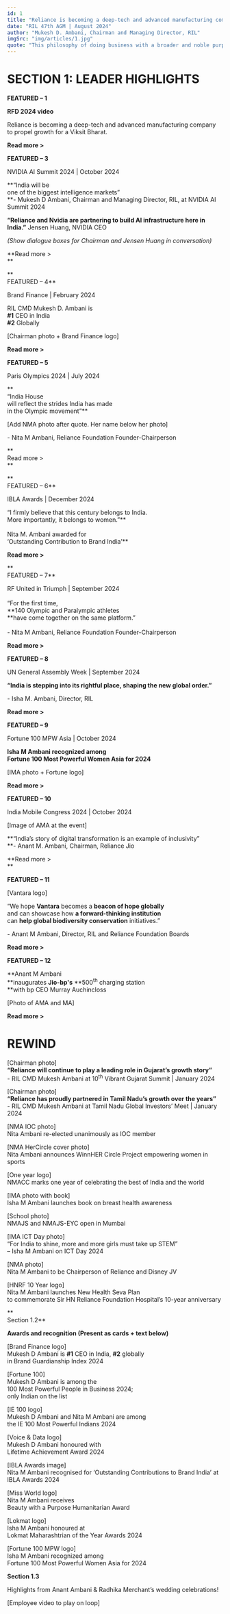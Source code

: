 ```yaml
---
id: 1
title: "Reliance is becoming a deep-tech and advanced manufacturing company to propel growth for a Viksit Bharat"
date: "RIL 47th AGM | August 2024"
author: "Mukesh D. Ambani, Chairman and Managing Director, RIL"
imgSrc: "img/articles/1.jpg"
quote: "This philosophy of doing business with a broader and noble purpose is instilled in all of us by our Founder Chairman, Shri Dhirubhai Ambani."
---
```


# SECTION 1: LEADER HIGHLIGHTS

**FEATURED – 1**

**RFD 2024 video**

Reliance is becoming a deep-tech and advanced manufacturing company to propel growth for a Viksit Bharat.

**Read more >**

**FEATURED – 3**

NVIDIA AI Summit 2024 | October 2024

**“India will be  
one of the biggest intelligence markets”  
**\- Mukesh D Ambani, Chairman and Managing Director, RIL, at NVIDIA AI Summit 2024

**“Reliance and Nvidia are partnering to build AI infrastructure here in India.”** Jensen Huang, NVIDIA CEO

_(Show dialogue boxes for Chairman and Jensen Huang in conversation)_

**Read more >  
**

**  
FEATURED – 4**

Brand Finance | February 2024

RIL CMD Mukesh D. Ambani is  
**#1** CEO in India  
**#2** Globally

\[Chairman photo + Brand Finance logo\]

**Read more >**

**FEATURED – 5**

Paris Olympics 2024 | July 2024

**  
“India House  
will reflect the strides India has made  
in the Olympic movement”**

\[Add NMA photo after quote. Her name below her photo\]

\- Nita M Ambani, Reliance Foundation Founder-Chairperson

**  
Read more >  
**

**  
FEATURED – 6**

IBLA Awards | December 2024

“I firmly believe that this century belongs to India.  
More importantly, it belongs to women.”**  
<br/>Nita M. Ambani awarded for  
‘Outstanding Contribution to Brand India’**

**Read more >**

**  
FEATURED – 7**

RF United in Triumph | September 2024  
<br/>“For the first time,  
**140 Olympic and Paralympic athletes  
**have come together on the same platform.”  
<br/>\- Nita M Ambani, Reliance Foundation Founder-Chairperson

**Read more >**

**FEATURED – 8**

UN General Assembly Week | September 2024

**“India is stepping into its rightful place, shaping the new global order.”**

\- Isha M. Ambani, Director, RIL

**Read more >**

**FEATURED – 9**

Fortune 100 MPW Asia | October 2024

**Isha M Ambani recognized among  
Fortune 100 Most Powerful Women Asia for 2024**

\[IMA photo + Fortune logo\]

**Read more >**

**FEATURED – 10**

India Mobile Congress 2024 | October 2024

\[Image of AMA at the event\]

**“India’s story of digital transformation is an example of inclusivity”  
**\- Anant M. Ambani, Chairman, Reliance Jio

**Read more >  
**

**FEATURED – 11**

\[Vantara logo\]

“We hope **Vantara** becomes a **beacon of hope globally**  
and can showcase how **a forward-thinking institution**  
can **help global biodiversity conservation** initiatives.”

\- Anant M Ambani, Director, RIL and Reliance Foundation Boards

**Read more >**

**FEATURED – 12**

**Anant M Ambani  
**inaugurates **Jio-bp's** **500<sup>th</sup> charging station  
**with bp CEO Murray Auchincloss

\[Photo of AMA and MA\]

**Read more >**

# REWIND

\[Chairman photo\]  
**“Reliance will continue to play a leading role in Gujarat’s growth story”**  
\- RIL CMD Mukesh Ambani at 10<sup>th</sup> Vibrant Gujarat Summit | January 2024

\[Chairman photo\]  
**“Reliance has proudly partnered in Tamil Nadu’s growth over the years”**  
\- RIL CMD Mukesh Ambani at Tamil Nadu Global Investors’ Meet | January 2024

\[NMA IOC photo\]  
Nita Ambani re-elected unanimously as IOC member

\[NMA HerCircle cover photo\]  
Nita Ambani announces WinnHER Circle Project empowering women in sports

\[One year logo\]  
NMACC marks one year of celebrating the best of India and the world

\[IMA photo with book\]  
Isha M Ambani launches book on breast health awareness

\[School photo\]  
NMAJS and NMAJS-EYC open in Mumbai

\[IMA ICT Day photo\]  
“For India to shine, more and more girls must take up STEM”  
– Isha M Ambani on ICT Day 2024

\[NMA photo\]  
Nita M Ambani to be Chairperson of Reliance and Disney JV

\[HNRF 10 Year logo\]  
Nita M Ambani launches New Health Seva Plan  
to commemorate Sir HN Reliance Foundation Hospital’s 10-year anniversary

**  
Section 1.2**

**Awards and recognition (Present as cards + text below)**

\[Brand Finance logo\]  
Mukesh D Ambani is **#1** CEO in India, **#2** globally  
in Brand Guardianship Index 2024

\[Fortune 100\]  
Mukesh D Ambani is among the  
100 Most Powerful People in Business 2024;  
only Indian on the list

\[IE 100 logo\]  
Mukesh D Ambani and Nita M Ambani are among  
the IE 100 Most Powerful Indians 2024

\[Voice & Data logo\]  
Mukesh D Ambani honoured with  
Lifetime Achievement Award 2024

\[IBLA Awards image\]  
Nita M Ambani recognised for
‘Outstanding Contributions to Brand India’
at IBLA Awards 2024

\[Miss World logo\]  
Nita M Ambani receives  
Beauty with a Purpose Humanitarian Award

\[Lokmat logo\]  
Isha M Ambani honoured at  
Lokmat Maharashtrian of the Year Awards 2024

\[Fortune 100 MPW logo\]  
Isha M Ambani recognized among  
Fortune 100 Most Powerful Women Asia for 2024

**Section 1.3**

Highlights from Anant Ambani & Radhika Merchant’s wedding celebrations!

\[Employee video to play on loop\]
